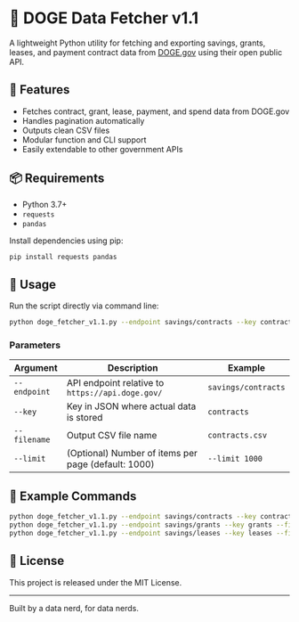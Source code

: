 # 🐶 DOGE Data Fetcher v1.1

A lightweight Python utility for fetching and exporting savings, grants, leases, and payment contract data from [DOGE.gov](https://doge.gov) using their open public API.

## 🚀 Features

- Fetches contract, grant, lease, payment, and spend data from DOGE.gov
- Handles pagination automatically
- Outputs clean CSV files
- Modular function and CLI support
- Easily extendable to other government APIs

## 📦 Requirements

- Python 3.7+
- `requests`
- `pandas`

Install dependencies using pip:

```bash
pip install requests pandas
```

## 🧠 Usage

Run the script directly via command line:

```bash
python doge_fetcher_v1.1.py --endpoint savings/contracts --key contracts --filename contracts.csv
```

### Parameters

| Argument     | Description                                         | Example                          |
|--------------|-----------------------------------------------------|----------------------------------|
| `--endpoint` | API endpoint relative to `https://api.doge.gov/`    | `savings/contracts`              |
| `--key`      | Key in JSON where actual data is stored             | `contracts`                      |
| `--filename` | Output CSV file name                                | `contracts.csv`                  |
| `--limit`    | (Optional) Number of items per page (default: 1000) | `--limit 1000`                   |

## 📁 Example Commands

```bash
python doge_fetcher_v1.1.py --endpoint savings/contracts --key contracts --filename doge_contracts.csv
python doge_fetcher_v1.1.py --endpoint savings/grants --key grants --filename doge_grants.csv
python doge_fetcher_v1.1.py --endpoint savings/leases --key leases --filename doge_leases.csv
```

## 📄 License

This project is released under the MIT License.

---

Built by a data nerd, for data nerds.
